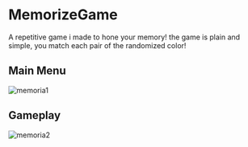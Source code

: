 # MemorizeGame
A repetitive game i made to hone your memory!
the game is plain and simple, you match each pair of the randomized color!

 <h2>Main Menu</h2>
 
![memoria1](https://github.com/user-attachments/assets/6bb01ba0-a4f4-4d4d-9184-4d0c187d6e7e)

<h2>Gameplay</h2>

![memoria2](https://github.com/user-attachments/assets/ea144187-0fff-490f-bfff-d8625405229d)
